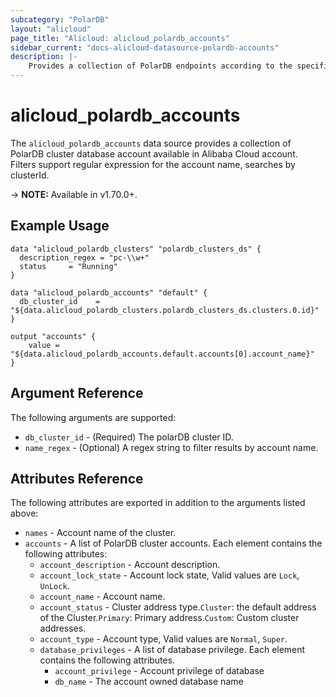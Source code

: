 ```yaml
---
subcategory: "PolarDB"
layout: "alicloud"
page_title: "Alicloud: alicloud_polardb_accounts"
sidebar_current: "docs-alicloud-datasource-polardb-accounts"
description: |-
    Provides a collection of PolarDB endpoints according to the specified filters.
---
```


# alicloud\_polardb\_accounts

The `alicloud_polardb_accounts` data source provides a collection of PolarDB cluster database account available in Alibaba Cloud account.
Filters support regular expression for the account name, searches by clusterId.

-> **NOTE:** Available in v1.70.0+.

## Example Usage

```
data "alicloud_polardb_clusters" "polardb_clusters_ds" {
  description_regex = "pc-\\w+"
  status     = "Running"
}

data "alicloud_polardb_accounts" "default" {
  db_cluster_id    = "${data.alicloud_polardb_clusters.polardb_clusters_ds.clusters.0.id}"
}

output "accounts" {
    value = "${data.alicloud_polardb_accounts.default.accounts[0].account_name}"
}
```

## Argument Reference

The following arguments are supported:

* `db_cluster_id` - (Required) The polarDB cluster ID. 
* `name_regex` - (Optional) A regex string to filter results by account name.

## Attributes Reference

The following attributes are exported in addition to the arguments listed above:

* `names` - Account name of the cluster.
* `accounts` - A list of PolarDB cluster accounts. Each element contains the following attributes:
  * `account_description` - Account description.
  * `account_lock_state` - Account lock state, Valid values are `Lock`, `UnLock`.
  * `account_name` - Account name.
  * `account_status` - Cluster address type.`Cluster`: the default address of the Cluster.`Primary`: Primary address.`Custom`: Custom cluster addresses.
  * `account_type` - Account type, Valid values are `Normal`, `Super`.
  * `database_privileges` - A list of database privilege. Each element contains the following attributes.
      * `account_privilege` - Account privilege of database
      * `db_name` - The account owned database name 
